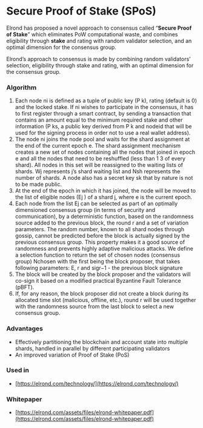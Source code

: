 # Secure Proof of Stake \(SPoS\)

Elrond has proposed a novel approach to consensus called “**Secure Proof of Stake**” which eliminates PoW computational waste, and combines eligibility through **stake** and rating with random validator selection, and an optimal dimension for the consensus group.

Elrond’s approach to consensus is made by combining random validators’ selection, eligibility through stake and rating, with an optimal dimension for the consensus group.

### Algorithm

1. Each node ni is defined as a tuple of public key \(P k\), rating \(default is 0\) and the locked stake. If ni wishes to participate in the consensus, it has to first register through a smart contract, by sending a transaction that contains an amount equal to the minimum required stake and other information \(P ks, a public key derived from P k and nodeid that will be used for the signing process in order not to use a real wallet address\). 
2. The node ni joins the node pool and waits for the shard assignment at the end of the current epoch e. The shard assignment mechanism creates a new set of nodes containing all the nodes that joined in epoch e and all the nodes that need to be reshuffled \(less than 1 3 of every shard\). All nodes in this set will be reassigned to the waiting lists of shards. Wj represents j’s shard waiting list and Nsh represents the number of shards. A node also has a secret key sk that by nature is not to be made public.
3. At the end of the epoch in which it has joined, the node will be moved to the list of eligible nodes \(Ej \) of a shard j, where e is the current epoch.
4. Each node from the list Ej can be selected as part of an optimally dimensioned consensus group \(in terms of security and communication\), by a deterministic function, based on the randomness source added to the previous block, the round r and a set of variation parameters. The random number, known to all shard nodes through gossip, cannot be predicted before the block is actually signed by the previous consensus group. This property makes it a good source of randomness and prevents highly adaptive malicious attacks. We define a selection function to return the set of chosen nodes \(consensus group\) Nchosen with the first being the block proposer, that takes following parameters: E, r and sigr−1 - the previous block signature
5. The block will be created by the block proposer and the validators will co-sign it based on a modified practical Byzantine Fault Tolerance \(pBFT\).
6. If, for any reason, the block proposer did not create a block during its allocated time slot \(malicious, offline, etc.\), round r will be used together with the randomness source from the last block to select a new consensus group.

### Advantages

* Effectively partitioning the blockchain and account state into multiple shards, handled in parallel by different participating validators
* An improved variation of Proof of Stake \(PoS\)

### Used in 

* [https://elrond.com/technology/](https://elrond.com/technology/)

### Whitepaper

* [https://elrond.com/assets/files/elrond-whitepaper.pdf](https://elrond.com/assets/files/elrond-whitepaper.pdf)

